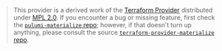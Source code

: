 > This provider is a derived work of the [Terraform Provider](https://github.com/MaterializeInc/terraform-provider-materialize)
> distributed under [MPL 2.0](https://www.mozilla.org/en-US/MPL/2.0/). If you encounter a bug or missing feature,
> first check the [`pulumi-materialize` repo](https://github.com/MaterializeInc/terraform-provider-materialize/issues); however, if that doesn't turn up anything,
> please consult the source [`terraform-provider-materialize` repo](https://github.com/MaterializeInc/terraform-provider-materialize/issues).